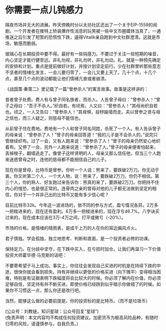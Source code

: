 # 你需要一点儿钝感力

隔夜市场并无大的进展。昨天傍晚时分以太坊社区还出了一个关于EIP-1559的闹剧。一个开发者在推特上矫装爆炸性消息的玩笑被一些中文币圈媒体当真了，一通推送之后引发了短暂的恐慌性下跌，逼得Vitalik亲自跑到中文社群澄清。这就是市场，敏感而脆弱。

玻璃心在长期投资中要不得。最好有一些钝感力。不要过于关注一些短期的噪音，内心坚定才能行健至远。非礼勿视，非礼勿听，非礼勿动。礼，就是一种预先确定的安排和计划。重点是提前做好计划，并按计划坚定前行。少在社群里听那些意志不坚者的情绪化发言，一会儿要归零了，一会儿又要上天了。几十个点，十几个点，甚至几个点的波动都能让他们情绪亢奋或者崩溃。

《战国策·秦策二》里记载了一篇“曾参杀人”的寓言故事。故事是这样讲的：

昔者曾子处费。费人有与曾子同名族者，而杀人。人告曾子母曰：“曾参杀人！”曾子之母曰：“吾子不杀人。”织自若。有顷焉，人又曰：“曾参杀人！”其母尚织自若也。顷之，一人又告曰：“曾参杀人！”其母惧，投杼踰墙而走。夫以曾参之贤与母之信也，而三人疑之，则慈母不能信也。

从前曾子住在费地。费地有一个人和曾子同名同姓，杀死了一个人。有人告诉曾子的母亲说：“曾参杀了人！”曾子的母亲回答道！“我的儿子是不会杀人的。”说完只管继续织布。过了一会，又有人跑来说：“曾参杀了人！”曾子的母亲仍然安心地织着布。又停了一会，另外一人跑来说道：“曾参杀了人。”曾子的母亲便害怕起来，丢掉梭子，翻墙逃走了。像曾子这样贤明的人，母亲又那么信任他，但当三个人跑来迷惑曾母之时，连他的慈母都不能相信自己的儿子。

现在你是曾母，比特币是曾参。你听一个人说：熊来了，要跌破2万刀。你无动于衷。你又听第二个人，一个大人物，说：熊来了，要跌破2万刀。你仍不相信。第三个人，你的熟人、好友跑过来告诉你：熊真的来了，要跌破2万刀。你把持不住内心的惶恐，也是很正常的。连骨肉之亲的曾母对他的儿子都无法做到坚定的相信，你对于一个并非己出的比特币又能有多少信心呢？

目前比特币32k。今年这一波进场的，依不同的参与方式，盈亏情况各异。2万多一把梭进来的，现在还有盈利。6万多一把梭进来的，现在浮亏46.7%。八字诀买过来的，现在成本应该在3万-4万之间，打平或微亏（-20%）。

市场的价格，是情绪的晴雨表，是成千上万的人在你的耳边煽风点火。

君子慎独。学会孤独，独立地思考、判断和直面，是一个投资者必修的功课。

保持定力。在分歧中坚守，在下跌中买入，在亏损时加仓。让我们再温习一下价值投资大师霍华德·马克斯的话吧：

不要寄希望于马上成功。事实上，你往往会发现自己买进的时机是在持续下跌的中途，很快你就会看到损失。持有并继续以更低的价格买进（向下摊平）变得相当困难，特别是有证据表明下跌幅度将会比较大的时候。你必须了解内在价值，你必须足够自信，坚定持有并不断买进，即使价格已经跌到似乎暗示你做错了的时候。如果你不习惯这一点，那么你还是改行吧。

当然，能够这么做的必要前提是，你的投资标的是比特币。（而不是垃圾币）

(公众号：刘教链。知识星球：公众号回复“星球”) \
(免责声明：本文内容均不构成任何投资建议。加密货币为极高风险品种，有随时归零的风险，请谨慎参与，自我负责。)